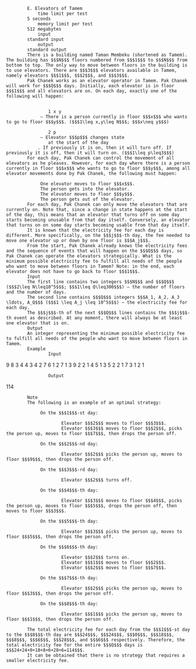 			E. Elevators of Tamem
				time limit per test
			5 seconds
				memory limit per test
			512 megabytes
				input
			standard input
				output
			standard output
			There is a building named Taman Membeku (shortened as Tamem). The building has $$$N$$$ floors numbered from $$$1$$$ to $$$N$$$ from bottom to top. The only way to move between floors in the building is to use elevators. There are $$$3$$$ elevators available in Tamem, namely elevators $$$1$$$, $$$2$$$, and $$$3$$$.
			Pak Chanek works as an elevator operator in Tamem. Pak Chanek will work for $$$Q$$$ days. Initially, each elevator is in floor $$$1$$$ and all elevators are on. On each day, exactly one of the following will happen: 
			 
				 
					1 x y
				 – There is a person currently in floor $$$x$$$ who wants to go to floor $$$y$$$. ($$$1\leq x,y\leq N$$$; $$$x\neq y$$$) 
				 
					2 p
				 – Elevator $$$p$$$ changes state 
					at the start of the day
				. If previously it is on, then it will turn off. If previously it is off, then it will turn on. ($$$1\leq p\leq3$$$) 
			For each day, Pak Chanek can control the movement of all elevators as he pleases. However, for each day where there is a person currently in floor $$$x$$$ who wants to go to floor $$$y$$$, among all elevator movements done by Pak Chanek, the following must happen: 
			 
				 One elevator moves to floor $$$x$$$. 
				 The person gets into the elevator. 
				 The elevator moves to floor $$$y$$$. 
				 The person gets out of the elevator. 
			For each day, Pak Chanek can only move the elevators that are currently on. Note that, since a change in state happens at the start of the day, this means that an elevator that turns off on some day starts becoming unusable from that day itself. Conversely, an elevator that turns on on some day starts becoming usable from that day itself.
			It is known that the electricity fee for each day is different. More specifically, on the $$$j$$$-th day, the fee needed to move one elevator up or down by one floor is $$$A_j$$$.
			From the start, Pak Chanek already knows the electricity fees and the sequence of events that will happen on the $$$Q$$$ days, so Pak Chanek can operate the elevators strategically. What is the minimum possible electricity fee to fulfill all needs of the people who want to move between floors in Tamem? Note: in the end, each elevator does not have to go back to floor $$$1$$$.
			Input
			The first line contains two integers $$$N$$$ and $$$Q$$$ ($$$2\leq N\leq10^5$$$; $$$1\leq Q\leq300$$$) — the number of floors and the number of days.
			The second line contains $$$Q$$$ integers $$$A_1, A_2, A_3 \ldots, A_Q$$$ ($$$1 \leq A_j \leq 10^5$$$) — the electricity fee for each day.
			The $$$j$$$-th of the next $$$Q$$$ lines contains the $$$j$$$-th event as described. At any moment, there will always be at least one elevator that is on.
			Output
			An integer representing the minimum possible electricity fee to fulfill all needs of the people who want to move between floors in Tamem.
			Example
					Input
					
9 8
3 4 4 3 4 2 7 6
1 2 7
1 3 9
2 2
1 4 5
1 3 5
2 2
1 7 3
1 2 1

					Output
					
114

			Note
			The following is an example of an optimal strategy: 
			 
				 On the $$$1$$$-st day: 
					 
						 Elevator $$$2$$$ moves to floor $$$3$$$. 
						 Elevator $$$3$$$ moves to floor $$$2$$$, picks the person up, moves to floor $$$7$$$, then drops the person off. 
				 
				 On the $$$2$$$-nd day: 
					 
						 Elevator $$$2$$$ picks the person up, moves to floor $$$9$$$, then drops the person off. 
				 
				 On the $$$3$$$-rd day: 
					 
						 Elevator $$$2$$$ turns off. 
				 
				 On the $$$4$$$-th day: 
					 
						 Elevator $$$3$$$ moves to floor $$$4$$$, picks the person up, moves to floor $$$5$$$, drops the person off, then moves to floor $$$3$$$. 
				 
				 On the $$$5$$$-th day: 
					 
						 Elevator $$$3$$$ picks the person up, moves to floor $$$5$$$, then drops the person off. 
				 
				 On the $$$6$$$-th day: 
					 
						 Elevator $$$2$$$ turns on. 
						 Elevator $$$1$$$ moves to floor $$$2$$$. 
						 Elevator $$$2$$$ moves to floor $$$7$$$. 
				 
				 On the $$$7$$$-th day: 
					 
						 Elevator $$$2$$$ picks the person up, moves to floor $$$3$$$, then drops the person off. 
				 
				 On the $$$8$$$-th day: 
					 
						 Elevator $$$1$$$ picks the person up, moves to floor $$$1$$$, then drops the person off. 
				 
			The total electricity fee for each day from the $$$1$$$-st day to the $$$8$$$-th day are $$$24$$$, $$$24$$$, $$$0$$$, $$$18$$$, $$$8$$$, $$$6$$$, $$$28$$$, and $$$6$$$ respectively. Therefore, the total electricity fee for the entire $$$Q$$$ days is $$$24+24+0+18+8+6+28+6=114$$$.
			It can be obtained that there is no strategy that requires a smaller electricity fee.
